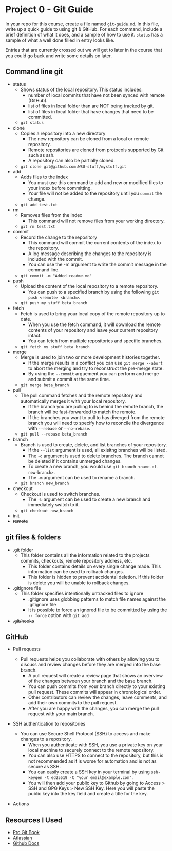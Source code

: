 # Project 0 - Git Guide

In your repo for this course, create a file named `git-guide.md`. In this file, write up a quick guide to using git & GitHub. For each command, include a brief definition of what it does, and a sample of how to use it. `status` has a sample of what a well done filled in entry looks like.

Entries that are currently crossed out we will get to later in the course that you could go back and write some details on later.

## Command line git

- status
  - Shows status of the local repository. This status includes:
    - number of local commits that have not been synced with remote (GitHub).
    - list of files in local folder than are NOT being tracked by git.
    - list of files in local folder that have changes that need to be committed.
  - `git status`
- clone
  - Copies a repository into a new directory
    - The new repository can be cloned from a local or remote repository.
    - Remote repositories are cloned from protocols supported by Git such as ssh.
    - A repository can also be partially cloned.
  - `git clone git@github.com:WSU-stuff/mystuff.git`
- add
  - Adds files to the index
    - You must use this command to add and new or modified files to your index before committing.
    - Your file will not be added to the repository until you `commit` the change.
  - `git add test.txt`
- rm
  - Removes files from the index
    - This command will not remove files from your working directory.
  - `git rm test.txt`
- commit
  - Record the change to the repository 
    - This command will commit the current contents of the index to the repository.
    - A log message describing the changes to the repository is included with the commit.
    - You can use the -m argument to write the commit message in the command line.
  - `git commit -m "Added readme.md"`
- push
  - Upload the content of the local repository to a remote repository.
    - You can push to a specified branch by using the following `git push <remote> <branch>`.
  - `git push my_stuff beta_branch`
- fetch
  - Fetch is used to bring your local copy of the remote repository up to date.
    - When you use the fetch command, it will download the remote contents of your repository and leave your current repository intact.
    - You can fetch from multiple repositories and specific branches.
  - `git fetch my_stuff beta_branch`
- merge  
  - Merge is used to join two or more development histories together.
    - If the merge results in a conflict you can use `git merge --abort` to abort the merging and try to reconstruct the pre-merge state.
    - By using the `--commit` arguement you can perform and merge and submit a commit at the same time.
  - `git merge beta_branch`
- pull
  - The pull command fetches and the remote repository and automatically merges it with your local repository.
    - If the branch you are pulling to is behind the remote branch, the branch will be fast-forwarded to match the remote.
    - If the branches you want to pull to has diverged from the remote branch you will need to specify how to reconcile the divergence with `--rebase` or `--no-rebase`.
  - `git pull --rebase beta_branch`
- branch
  - Branch is used to create, delete, and list branches of your repository.
    - If the `--list` argument is used, all exisitng branches will be listed.
    - The `-d` argument is used to delete branches. The branch cannot be deleted if it contains unmerged changes.
    - To create a new branch, you would use `git branch <name-of-new-branch>`.
    - The `-m` argument can be used to rename a branch.
  - `git branch new_branch`
- checkout
  - Checkout is used to switch branches. 
    - The `-b` argument can be used to create a new branch and immediately switch to it.
  - `git checkout new_branch`
- ~~init~~
- ~~remote~~

## git files & folders

- .git folder
  - This folder contains all the information related to the projects commits, checkouts, remote repository address, etc. 
    - This folder contains details on every single change made. This information can be used to rollback changes.
    - This folder is hidden to prevent accidental deletion. If this folder is delete you will be unable to rollback changes.
- .gitignore file
  - This folder specifies intentionally untracked files to ignore
    - .gitignore uses globbing patterns to match file names against the .gitignore file
    - It is possible to force an ignored file to be committed by using the `-- force` option with `git add`
- ~~.git/hooks~~

## GitHub

- Pull requests
  - Pull requests helps you collaborate with others by allowing you to discuss and review changes before they are merged into the base branch.
    - A pull request will create a review page that shows an overview of the changes between your branch and the base branch.
    - You can push commits from your branch directly to your existing pull request. These commits will appear in chronological order.
    - Other contributors can review the changes, leave comments, and add their own commits to the pull request.
    - After you are happy with the changes, you can merge the pull request with your main branch.
   
- SSH authentication to repositories
  - You can use Secure Shell Protocol (SSH) to access and make changes to a repository.
    - When you authenticate with SSH, you use a private key on your local machine to securely connect to the remote repository.
    - You can also use HTTPS to connect to the repository, but this is not recommended as it is worse for automation and is not as secure as SSH.
    - You can easily create a SSH key in your terminal by using `ssh-keygen -t ed25519 -C "your_email@example.com"`.
    - You will then add your public key to Github by going to Access > SSH and GPG Keys > New SSH Key. Here you will paste the public key into the key field and create a title for the key.  
- ~~Actions~~

## Resources I Used

- [Pro Git Book](https://git-scm.com/book/en/v2)
- [Atlassian](https://www.atlassian.com/git/tutorials)
- [Github Docs](https://docs.github.com/en)


